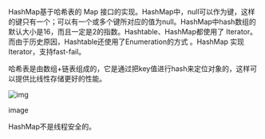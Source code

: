 HashMap基于哈希表的 Map 接口的实现。HashMap中，null可以作为键，这样的键只有一个；可以有一个或多个键所对应的值为null。HashMap中hash数组的默认大小是16，而且一定是2的指数。Hashtable、HashMap都使用了 Iterator。而由于历史原因，Hashtable还使用了Enumeration的方式 。HashMap 实现 Iterator，支持fast-fail。

哈希表是由数组+链表组成的，它是通过把key值进行hash来定位对象的，这样可以提供比线性存储更好的性能。

![img](https:////upload-images.jianshu.io/upload_images/14326004-62a3c57daa0dcab2?imageMogr2/auto-orient/strip|imageView2/2/w/1024/format/webp)

image



HashMap不是线程安全的。